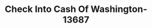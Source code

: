---
f_zip-code: 98310
f_state-code: WA
title: Check Into Cash Of Washington-13687
f_phone: 360-373-2246
f_city-only: Bremerton
f_address: 4203 Wheaton Way Ste D Bremerton
f_location-unique-id: '13687'
slug: check-into-cash-of-washington-13687
updated-on: '2024-05-30T13:46:58.046Z'
created-on: '2024-05-30T13:36:59.803Z'
published-on: '2024-05-30T13:54:32.469Z'
f_city-state: cms/city/bremerton-wa.md
f_company: cms/company/check-into-cash-of-washington.md
f_state: cms/state/washington.md
layout: '[payday-loan].html'
tags: payday-loan
---